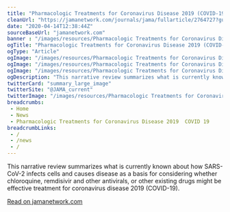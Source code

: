 ```yaml
--- 
title: "Pharmacologic Treatments for Coronavirus Disease 2019 (COVID-19)"
cleanUrl: "https://jamanetwork.com/journals/jama/fullarticle/2764727?guestAccessKey=64fc2e1e-3af7-45c8-94da-603b7f3a2a35&linkId=86458166"
date: "2020-04-14T12:38:44Z"
sourceBaseUrl: "jamanetwork.com"
banner : "/images/resources/Pharmacologic Treatments for Coronavirus Disease 2019 COVID19.png"
ogTitle: "Pharmacologic Treatments for Coronavirus Disease 2019 (COVID-19)"
ogType: "Article"
ogImage: "/images/resources/Pharmacologic Treatments for Coronavirus Disease 2019 COVID19.png"
ogImage: "/images/resources/Pharmacologic Treatments for Coronavirus Disease 2019 COVID19.png"
ogImage: "/images/resources/Pharmacologic Treatments for Coronavirus Disease 2019 COVID19.png"
ogDescription: "This narrative review summarizes what is currently known about how SARS-CoV-2 infects cells and causes disease as a basis for considering whether chloroquine, remdisivir and other antivirals, or other existing drugs might be effective treatment for coronavirus disease 2019 (COVID-19)."
twitterCard: "summary_large_image"
twitterSite: "@JAMA_current"
twitterImage: "/images/resources/Pharmacologic Treatments for Coronavirus Disease 2019 COVID19.png"
breadcrumbs:
 - Home
 - News
 - Pharmacologic Treatments for Coronavirus Disease 2019  COVID 19
breadcrumbLinks:
 - / 
 - /news
 - / 
---
```

This narrative review summarizes what is currently known about how SARS-CoV-2 infects cells and causes disease as a basis for considering whether chloroquine, remdisivir and other antivirals, or other existing drugs might be effective treatment for coronavirus disease 2019 (COVID-19).  
  
[Read on jamanetwork.com](https://jamanetwork.com/journals/jama/fullarticle/2764727?guestAccessKey=64fc2e1e-3af7-45c8-94da-603b7f3a2a35&linkId=86458166)
